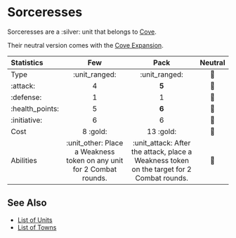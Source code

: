 # Sorceresses

Sorceresses are a :silver: unit that belongs to [Cove](../towns/cove.md).

Their neutral version comes with the [Cove Expansion](../content.md).


| Statistics | Few | Pack | Neutral |
| :--- | :---: | :---: | :---: |
| Type | :unit_ranged: | :unit_ranged: | 🚧 |
| :attack: | 4 | **5** | 🚧 |
| :defense: | 1 | 1 | 🚧 |
| :health_points: | 5 | **6** | 🚧 |
| :initiative: | 6 | 6 | 🚧 |
| Cost | 8 :gold: | 13 :gold: | 🚧 |
| Abilities | :unit_other: Place a Weakness token on any unit for 2 Combat rounds. | :unit_attack: After the attack, place a Weakness token on the target for 2 Combat rounds. | 🚧 |


## See Also

- [List of Units](index.md)
- [List of Towns](../towns/index.md)
